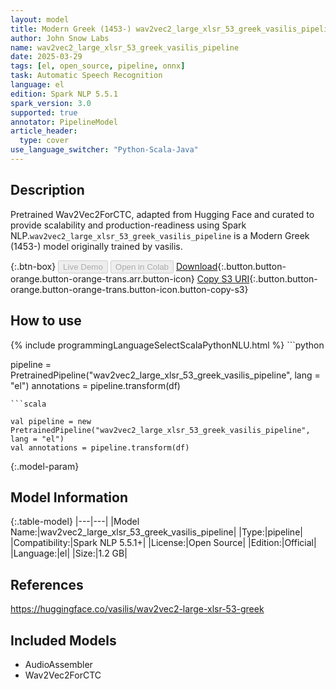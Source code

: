 ```yaml
---
layout: model
title: Modern Greek (1453-) wav2vec2_large_xlsr_53_greek_vasilis_pipeline pipeline Wav2Vec2ForCTC from vasilis
author: John Snow Labs
name: wav2vec2_large_xlsr_53_greek_vasilis_pipeline
date: 2025-03-29
tags: [el, open_source, pipeline, onnx]
task: Automatic Speech Recognition
language: el
edition: Spark NLP 5.5.1
spark_version: 3.0
supported: true
annotator: PipelineModel
article_header:
  type: cover
use_language_switcher: "Python-Scala-Java"
---
```


## Description

Pretrained Wav2Vec2ForCTC, adapted from Hugging Face and curated to provide scalability and production-readiness using Spark NLP.`wav2vec2_large_xlsr_53_greek_vasilis_pipeline` is a Modern Greek (1453-) model originally trained by vasilis.

{:.btn-box}
<button class="button button-orange" disabled>Live Demo</button>
<button class="button button-orange" disabled>Open in Colab</button>
[Download](https://s3.amazonaws.com/auxdata.johnsnowlabs.com/public/models/wav2vec2_large_xlsr_53_greek_vasilis_pipeline_el_5.5.1_3.0_1743280633851.zip){:.button.button-orange.button-orange-trans.arr.button-icon}
[Copy S3 URI](s3://auxdata.johnsnowlabs.com/public/models/wav2vec2_large_xlsr_53_greek_vasilis_pipeline_el_5.5.1_3.0_1743280633851.zip){:.button.button-orange.button-orange-trans.button-icon.button-copy-s3}

## How to use



<div class="tabs-box" markdown="1">
{% include programmingLanguageSelectScalaPythonNLU.html %}
```python

pipeline = PretrainedPipeline("wav2vec2_large_xlsr_53_greek_vasilis_pipeline", lang = "el")
annotations =  pipeline.transform(df)   

```
```scala

val pipeline = new PretrainedPipeline("wav2vec2_large_xlsr_53_greek_vasilis_pipeline", lang = "el")
val annotations = pipeline.transform(df)

```
</div>

{:.model-param}
## Model Information

{:.table-model}
|---|---|
|Model Name:|wav2vec2_large_xlsr_53_greek_vasilis_pipeline|
|Type:|pipeline|
|Compatibility:|Spark NLP 5.5.1+|
|License:|Open Source|
|Edition:|Official|
|Language:|el|
|Size:|1.2 GB|

## References

https://huggingface.co/vasilis/wav2vec2-large-xlsr-53-greek

## Included Models

- AudioAssembler
- Wav2Vec2ForCTC